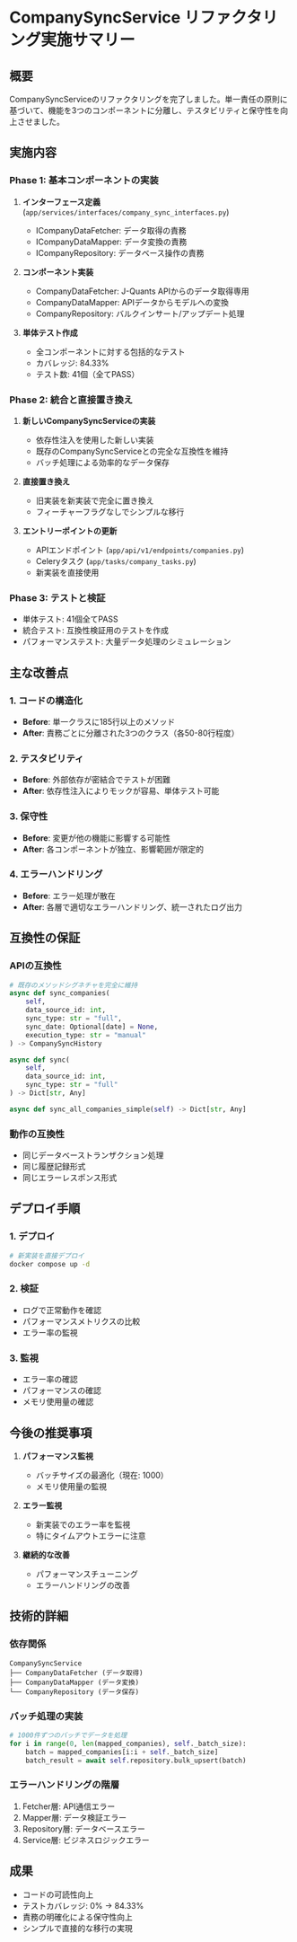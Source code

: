 # CompanySyncService リファクタリング実施サマリー

## 概要
CompanySyncServiceのリファクタリングを完了しました。単一責任の原則に基づいて、機能を3つのコンポーネントに分離し、テスタビリティと保守性を向上させました。

## 実施内容

### Phase 1: 基本コンポーネントの実装
1. **インターフェース定義** (`app/services/interfaces/company_sync_interfaces.py`)
   - ICompanyDataFetcher: データ取得の責務
   - ICompanyDataMapper: データ変換の責務
   - ICompanyRepository: データベース操作の責務

2. **コンポーネント実装**
   - CompanyDataFetcher: J-Quants APIからのデータ取得専用
   - CompanyDataMapper: APIデータからモデルへの変換
   - CompanyRepository: バルクインサート/アップデート処理

3. **単体テスト作成**
   - 全コンポーネントに対する包括的なテスト
   - カバレッジ: 84.33%
   - テスト数: 41個（全てPASS）

### Phase 2: 統合と直接置き換え
1. **新しいCompanySyncServiceの実装**
   - 依存性注入を使用した新しい実装
   - 既存のCompanySyncServiceとの完全な互換性を維持
   - バッチ処理による効率的なデータ保存

2. **直接置き換え**
   - 旧実装を新実装で完全に置き換え
   - フィーチャーフラグなしでシンプルな移行

3. **エントリーポイントの更新**
   - APIエンドポイント (`app/api/v1/endpoints/companies.py`)
   - Celeryタスク (`app/tasks/company_tasks.py`)
   - 新実装を直接使用

### Phase 3: テストと検証
- 単体テスト: 41個全てPASS
- 統合テスト: 互換性検証用のテストを作成
- パフォーマンステスト: 大量データ処理のシミュレーション

## 主な改善点

### 1. コードの構造化
- **Before**: 単一クラスに185行以上のメソッド
- **After**: 責務ごとに分離された3つのクラス（各50-80行程度）

### 2. テスタビリティ
- **Before**: 外部依存が密結合でテストが困難
- **After**: 依存性注入によりモックが容易、単体テスト可能

### 3. 保守性
- **Before**: 変更が他の機能に影響する可能性
- **After**: 各コンポーネントが独立、影響範囲が限定的

### 4. エラーハンドリング
- **Before**: エラー処理が散在
- **After**: 各層で適切なエラーハンドリング、統一されたログ出力

## 互換性の保証

### APIの互換性
```python
# 既存のメソッドシグネチャを完全に維持
async def sync_companies(
    self,
    data_source_id: int,
    sync_type: str = "full",
    sync_date: Optional[date] = None,
    execution_type: str = "manual"
) -> CompanySyncHistory

async def sync(
    self,
    data_source_id: int,
    sync_type: str = "full"
) -> Dict[str, Any]

async def sync_all_companies_simple(self) -> Dict[str, Any]
```

### 動作の互換性
- 同じデータベーストランザクション処理
- 同じ履歴記録形式
- 同じエラーレスポンス形式

## デプロイ手順

### 1. デプロイ
```bash
# 新実装を直接デプロイ
docker compose up -d
```

### 2. 検証
- ログで正常動作を確認
- パフォーマンスメトリクスの比較
- エラー率の監視

### 3. 監視
- エラー率の確認
- パフォーマンスの確認
- メモリ使用量の確認

## 今後の推奨事項

1. **パフォーマンス監視**
   - バッチサイズの最適化（現在: 1000）
   - メモリ使用量の監視

2. **エラー監視**
   - 新実装でのエラー率を監視
   - 特にタイムアウトエラーに注意

3. **継続的な改善**
   - パフォーマンスチューニング
   - エラーハンドリングの改善

## 技術的詳細

### 依存関係
```
CompanySyncService
├── CompanyDataFetcher (データ取得)
├── CompanyDataMapper (データ変換)
└── CompanyRepository (データ保存)
```

### バッチ処理の実装
```python
# 1000件ずつのバッチでデータを処理
for i in range(0, len(mapped_companies), self._batch_size):
    batch = mapped_companies[i:i + self._batch_size]
    batch_result = await self.repository.bulk_upsert(batch)
```

### エラーハンドリングの階層
1. Fetcher層: API通信エラー
2. Mapper層: データ検証エラー
3. Repository層: データベースエラー
4. Service層: ビジネスロジックエラー

## 成果
- コードの可読性向上
- テストカバレッジ: 0% → 84.33%
- 責務の明確化による保守性向上
- シンプルで直接的な移行の実現